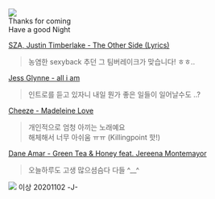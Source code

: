 #  

![](https://t1.daumcdn.net/thumb/R720x0/?fname=http://t1.daumcdn.net/brunch/service/user/4AyH/image/W657jLf6xCnD4ovvQwD34tJnl7w.png)    
 Thanks for coming  
 Have a good Night  

[SZA, Justin Timberlake - The Other Side (Lyrics)](https://youtu.be/PMDVZaM6wqc)   
> 농염한 sexyback 추던 그 팀버레이크가 맞습니다!  ㅎㅎ..   

[Jess Glynne - all i am](https://youtu.be/NtSIF5eEE4E)  
> 인트로를 듣고 있자니 내일 뭔가 좋은 일들이 일어날수도 ..?  

[Cheeze - Madeleine Love](https://youtu.be/IuqOUNEQOP0)  
> 개인적으로 엄청 아끼는 노래예요  
해체해서 너무 아쉬움 ㅠㅠ (Killingpoint 핫!)  


[Dane Amar - Green Tea & Honey feat. Jereena Montemayor](https://youtu.be/QaAYQ1Ms0fs)
> 오늘하루도 고생 많으셤슴다 다들 ^__^ 

![](https://www.hushwish.com/wp-content/uploads/2018/11/emo_kingto_018.png)
이상 20201102 -J-
